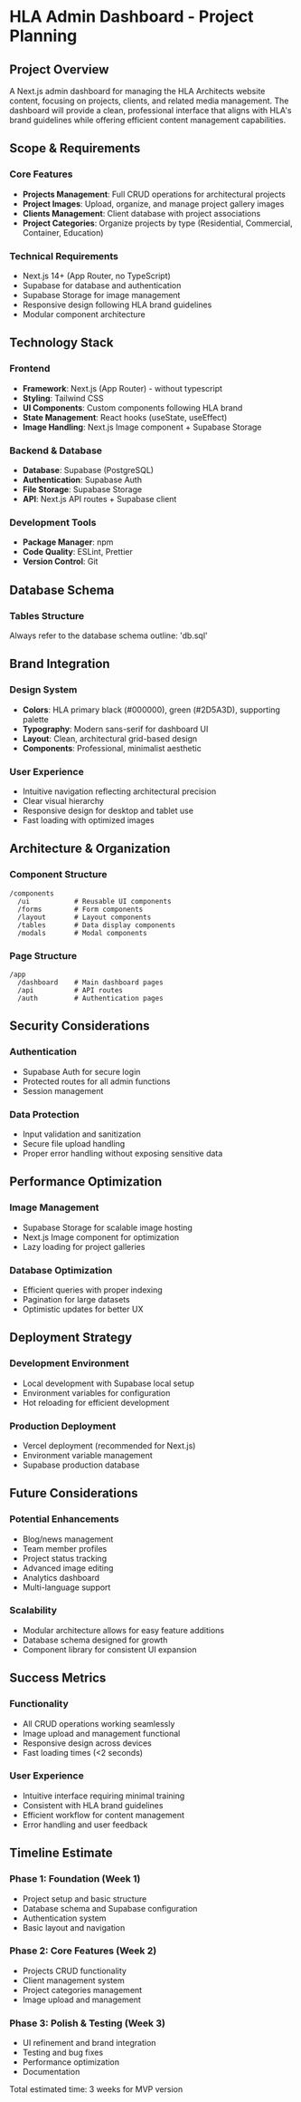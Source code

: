 # HLA Admin Dashboard - Project Planning

## Project Overview

A Next.js admin dashboard for managing the HLA Architects website content, focusing on projects, clients, and related media management. The dashboard will provide a clean, professional interface that aligns with HLA's brand guidelines while offering efficient content management capabilities.

## Scope & Requirements

### Core Features

- **Projects Management**: Full CRUD operations for architectural projects
- **Project Images**: Upload, organize, and manage project gallery images
- **Clients Management**: Client database with project associations
- **Project Categories**: Organize projects by type (Residential, Commercial, Container, Education)

### Technical Requirements

- Next.js 14+ (App Router, no TypeScript)
- Supabase for database and authentication
- Supabase Storage for image management
- Responsive design following HLA brand guidelines
- Modular component architecture

## Technology Stack

### Frontend

- **Framework**: Next.js (App Router) - without typescript
- **Styling**: Tailwind CSS
- **UI Components**: Custom components following HLA brand
- **State Management**: React hooks (useState, useEffect)
- **Image Handling**: Next.js Image component + Supabase Storage

### Backend & Database

- **Database**: Supabase (PostgreSQL)
- **Authentication**: Supabase Auth
- **File Storage**: Supabase Storage
- **API**: Next.js API routes + Supabase client

### Development Tools

- **Package Manager**: npm
- **Code Quality**: ESLint, Prettier
- **Version Control**: Git

## Database Schema

### Tables Structure

Always refer to the database schema outline: 'db.sql'

## Brand Integration

### Design System

- **Colors**: HLA primary black (#000000), green (#2D5A3D), supporting palette
- **Typography**: Modern sans-serif for dashboard UI
- **Layout**: Clean, architectural grid-based design
- **Components**: Professional, minimalist aesthetic

### User Experience

- Intuitive navigation reflecting architectural precision
- Clear visual hierarchy
- Responsive design for desktop and tablet use
- Fast loading with optimized images

## Architecture & Organization

### Component Structure

```
/components
  /ui           # Reusable UI components
  /forms        # Form components
  /layout       # Layout components
  /tables       # Data display components
  /modals       # Modal components
```

### Page Structure

```
/app
  /dashboard    # Main dashboard pages
  /api          # API routes
  /auth         # Authentication pages
```

## Security Considerations

### Authentication

- Supabase Auth for secure login
- Protected routes for all admin functions
- Session management

### Data Protection

- Input validation and sanitization
- Secure file upload handling
- Proper error handling without exposing sensitive data

## Performance Optimization

### Image Management

- Supabase Storage for scalable image hosting
- Next.js Image component for optimization
- Lazy loading for project galleries

### Database Optimization

- Efficient queries with proper indexing
- Pagination for large datasets
- Optimistic updates for better UX

## Deployment Strategy

### Development Environment

- Local development with Supabase local setup
- Environment variables for configuration
- Hot reloading for efficient development

### Production Deployment

- Vercel deployment (recommended for Next.js)
- Environment variable management
- Supabase production database

## Future Considerations

### Potential Enhancements

- Blog/news management
- Team member profiles
- Project status tracking
- Advanced image editing
- Analytics dashboard
- Multi-language support

### Scalability

- Modular architecture allows for easy feature additions
- Database schema designed for growth
- Component library for consistent UI expansion

## Success Metrics

### Functionality

- All CRUD operations working seamlessly
- Image upload and management functional
- Responsive design across devices
- Fast loading times (<2 seconds)

### User Experience

- Intuitive interface requiring minimal training
- Consistent with HLA brand guidelines
- Efficient workflow for content management
- Error handling and user feedback

## Timeline Estimate

### Phase 1: Foundation (Week 1)

- Project setup and basic structure
- Database schema and Supabase configuration
- Authentication system
- Basic layout and navigation

### Phase 2: Core Features (Week 2)

- Projects CRUD functionality
- Client management system
- Project categories management
- Image upload and management

### Phase 3: Polish & Testing (Week 3)

- UI refinement and brand integration
- Testing and bug fixes
- Performance optimization
- Documentation

Total estimated time: 3 weeks for MVP version
